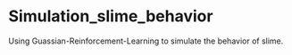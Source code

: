 # Simulation_slime_behavior

Using Guassian-Reinforcement-Learning to simulate the behavior of slime.
